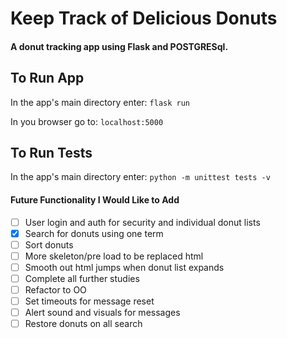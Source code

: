 # Keep Track of Delicious Donuts
#### A donut tracking app using Flask and POSTGRESql.

## To Run App
In the app's main directory enter:
`flask run`

In you browser go to:
`localhost:5000`

## To Run Tests
In the app's main directory enter:
`python -m unittest tests -v`

#### Future Functionality I Would Like to Add
- [ ] User login and auth for security and individual donut lists
- [X] Search for donuts using one term
- [ ] Sort donuts
- [ ] More skeleton/pre load to be replaced html
- [ ] Smooth out html jumps when donut list expands
- [ ] Complete all further studies
- [ ] Refactor to OO
- [ ] Set timeouts for message reset
- [ ] Alert sound and visuals for messages
- [ ] Restore donuts on all search